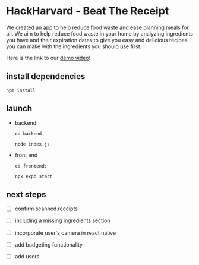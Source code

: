# HackHarvard - Beat The Receipt
We created an app to help reduce food waste and ease planning meals for all. We aim to help reduce food waste in your home by analyzing ingredients you have and their expiration dates to give you easy and delicious recipes you can make with the ingredients you should use first. 

Here is the link to our [demo video](https://www.youtube.com/watch?v=xRJ2gJ0xfXY)!

## install dependencies
```
npm install
```

## launch
* backend:
  ```
  cd backend
  ```
  ```
  node index.js
  ```
* front end
  ```
  cd frontend:
  ```
  ```
  npx expo start
  ```

## next steps
- [ ] confirm scanned receipts
- [ ] including a missing ingredients section
- [ ] incorporate user's camera in react native
- [ ] add budgeting functionality
- [ ] add users

